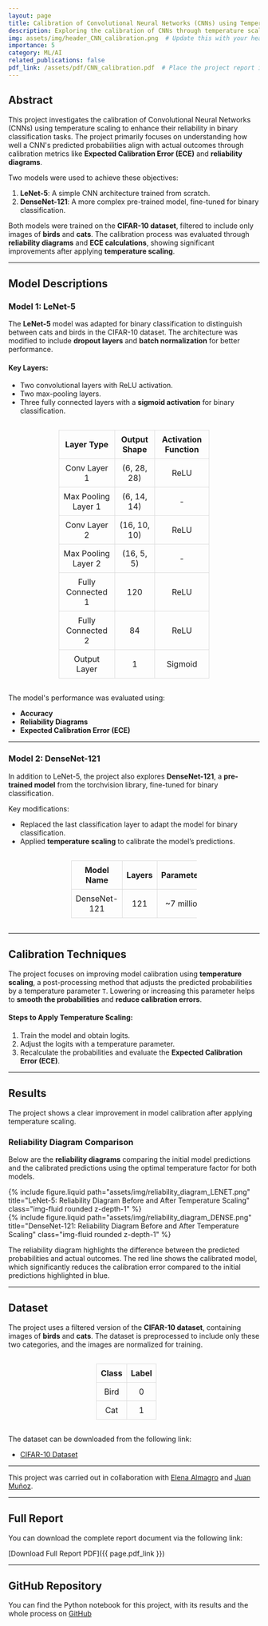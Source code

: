 ```yaml
---
layout: page
title: Calibration of Convolutional Neural Networks (CNNs) using Temperature Scaling
description: Exploring the calibration of CNNs through temperature scaling to improve model reliability in binary classification tasks.
img: assets/img/header_CNN_calibration.png  # Update this with your header image path
importance: 5
category: ML/AI
related_publications: false
pdf_link: /assets/pdf/CNN_calibration.pdf  # Place the project report in assets/pdf
---
```


## Abstract
This project investigates the calibration of Convolutional Neural Networks (CNNs) using temperature scaling to enhance their reliability in binary classification tasks. The project primarily focuses on understanding how well a CNN's predicted probabilities align with actual outcomes through calibration metrics like **Expected Calibration Error (ECE)** and **reliability diagrams**.

Two models were used to achieve these objectives:

1. **LeNet-5**: A simple CNN architecture trained from scratch.
2. **DenseNet-121**: A more complex pre-trained model, fine-tuned for binary classification.

Both models were trained on the **CIFAR-10 dataset**, filtered to include only images of **birds** and **cats**. The calibration process was evaluated through **reliability diagrams** and **ECE calculations**, showing significant improvements after applying **temperature scaling**.

---

## Model Descriptions

### Model 1: LeNet-5
The **LeNet-5** model was adapted for binary classification to distinguish between cats and birds in the CIFAR-10 dataset. The architecture was modified to include **dropout layers** and **batch normalization** for better performance.

#### Key Layers:
- Two convolutional layers with ReLU activation.
- Two max-pooling layers.
- Three fully connected layers with a **sigmoid activation** for binary classification.

<div style="display: flex; justify-content: center;">
    <table style="border-collapse: collapse; width: 60%; text-align: center;">
        <thead>
            <tr>
                <th style="border: 1px solid #ddd; padding: 8px;">Layer Type</th>
                <th style="border: 1px solid #ddd; padding: 8px;">Output Shape</th>
                <th style="border: 1px solid #ddd; padding: 8px;">Activation Function</th>
            </tr>
        </thead>
        <tbody>
            <tr>
                <td style="border: 1px solid #ddd; padding: 8px;">Conv Layer 1</td>
                <td style="border: 1px solid #ddd; padding: 8px;">(6, 28, 28)</td>
                <td style="border: 1px solid #ddd; padding: 8px;">ReLU</td>
            </tr>
            <tr>
                <td style="border: 1px solid #ddd; padding: 8px;">Max Pooling Layer 1</td>
                <td style="border: 1px solid #ddd; padding: 8px;">(6, 14, 14)</td>
                <td style="border: 1px solid #ddd; padding: 8px;">-</td>
            </tr>
            <tr>
                <td style="border: 1px solid #ddd; padding: 8px;">Conv Layer 2</td>
                <td style="border: 1px solid #ddd; padding: 8px;">(16, 10, 10)</td>
                <td style="border: 1px solid #ddd; padding: 8px;">ReLU</td>
            </tr>
            <tr>
                <td style="border: 1px solid #ddd; padding: 8px;">Max Pooling Layer 2</td>
                <td style="border: 1px solid #ddd; padding: 8px;">(16, 5, 5)</td>
                <td style="border: 1px solid #ddd; padding: 8px;">-</td>
            </tr>
            <tr>
                <td style="border: 1px solid #ddd; padding: 8px;">Fully Connected 1</td>
                <td style="border: 1px solid #ddd; padding: 8px;">120</td>
                <td style="border: 1px solid #ddd; padding: 8px;">ReLU</td>
            </tr>
            <tr>
                <td style="border: 1px solid #ddd; padding: 8px;">Fully Connected 2</td>
                <td style="border: 1px solid #ddd; padding: 8px;">84</td>
                <td style="border: 1px solid #ddd; padding: 8px;">ReLU</td>
            </tr>
            <tr>
                <td style="border: 1px solid #ddd; padding: 8px;">Output Layer</td>
                <td style="border: 1px solid #ddd; padding: 8px;">1</td>
                <td style="border: 1px solid #ddd; padding: 8px;">Sigmoid</td>
            </tr>
        </tbody>
    </table>
</div>



The model's performance was evaluated using:

- **Accuracy**
- **Reliability Diagrams**
- **Expected Calibration Error (ECE)**

---

### Model 2: DenseNet-121
In addition to LeNet-5, the project also explores **DenseNet-121**, a **pre-trained model** from the torchvision library, fine-tuned for binary classification.

Key modifications:

- Replaced the last classification layer to adapt the model for binary classification.
- Applied **temperature scaling** to calibrate the model’s predictions.

<div style="display: flex; justify-content: center;">
    <table style="border-collapse: collapse; width: 50%; text-align: center;">
        <thead>
            <tr>
                <th style="border: 1px solid #ddd; padding: 8px;">Model Name</th>
                <th style="border: 1px solid #ddd; padding: 8px;">Layers</th>
                <th style="border: 1px solid #ddd; padding: 8px;">Parameters</th>
            </tr>
        </thead>
        <tbody>
            <tr>
                <td style="border: 1px solid #ddd; padding: 8px;">DenseNet-121</td>
                <td style="border: 1px solid #ddd; padding: 8px;">121</td>
                <td style="border: 1px solid #ddd; padding: 8px;">~7 million</td>
            </tr>
        </tbody>
    </table>
</div>

---

## Calibration Techniques
The project focuses on improving model calibration using **temperature scaling**, a post-processing method that adjusts the predicted probabilities by a temperature parameter `T`. Lowering or increasing this parameter helps to **smooth the probabilities** and **reduce calibration errors**.

#### Steps to Apply Temperature Scaling:
1. Train the model and obtain logits.
2. Adjust the logits with a temperature parameter.
3. Recalculate the probabilities and evaluate the **Expected Calibration Error (ECE)**.

---

## Results
The project shows a clear improvement in model calibration after applying temperature scaling.

### Reliability Diagram Comparison
Below are the **reliability diagrams** comparing the initial model predictions and the calibrated predictions using the optimal temperature factor for both models.

<div class="row justify-content-sm-center">
    <div class="col-md-6 mt-3 mt-md-0">
        {% include figure.liquid path="assets/img/reliability_diagram_LENET.png" title="LeNet-5: Reliability Diagram Before and After Temperature Scaling" class="img-fluid rounded z-depth-1" %}
    </div>
    <div class="col-md-6 mt-3 mt-md-0">
        {% include figure.liquid path="assets/img/reliability_diagram_DENSE.png" title="DenseNet-121: Reliability Diagram Before and After Temperature Scaling" class="img-fluid rounded z-depth-1" %}
    </div>
</div>

The reliability diagram highlights the difference between the predicted probabilities and actual outcomes. The red line shows the calibrated model, which significantly reduces the calibration error compared to the initial predictions highlighted in blue.

---

## Dataset
The project uses a filtered version of the **CIFAR-10 dataset**, containing images of **birds** and **cats**. The dataset is preprocessed to include only these two categories, and the images are normalized for training.

<div style="display: flex; justify-content: center;">
    <table style="border-collapse: collapse; width: 30%; text-align: center;">
        <thead>
            <tr>
                <th style="border: 1px solid #ddd; padding: 8px;">Class</th>
                <th style="border: 1px solid #ddd; padding: 8px;">Label</th>
            </tr>
        </thead>
        <tbody>
            <tr>
                <td style="border: 1px solid #ddd; padding: 8px;">Bird</td>
                <td style="border: 1px solid #ddd; padding: 8px;">0</td>
            </tr>
            <tr>
                <td style="border: 1px solid #ddd; padding: 8px;">Cat</td>
                <td style="border: 1px solid #ddd; padding: 8px;">1</td>
            </tr>
        </tbody>
    </table>
</div>


The dataset can be downloaded from the following link:

- [CIFAR-10 Dataset](https://www.cs.toronto.edu/~kriz/cifar.html)


---
This project was carried out in collaboration with [Elena Almagro](https://www.linkedin.com/in/elena-almagro-azor-a06942217/) and [Juan Muñoz](https://www.linkedin.com/in/juan-munoz-villalon/).

---
## Full Report
You can download the complete report document via the following link:

[Download Full Report PDF]({{ page.pdf_link }})

---
## GitHub Repository
You can find the Python notebook for this project, with its results and the whole process on [GitHub](https://github.com/mariogolbano/CNNs_calibration)


